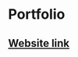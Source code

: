 # Portfolio

## <a href="https://rk-41.github.io/portfolio.github.io/" target="_blank">Website link</a>
